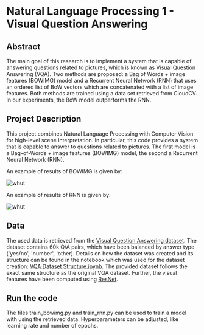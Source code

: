 # Natural Language Processing 1 - Visual Question Answering

## Abstract
The main goal of this research is to implement a system that is capable of answering questions related to pictures, which is known as Visual Question Answering (VQA). Two methods are proposed: a Bag of Words + image features (BOWIMG) model and a Recurrent Neural Network (RNN) that uses an ordered list of BoW vectors which are concatenated with a list of image features. Both methods are trained using a data set retrieved from CloudCV. In our experiments, the BoW model outperforms the RNN.

## Project Description
This project combines Natural Language Processing with Computer Vision for high-level scene interpretation. In particular, this code provides a system that is capable to answer to questions related to pictures. The first model is a Bag-of-Words + image features (BOWIMG) model, the second a Recurrent Neural Network (RNN).

An example of results of BOWIMG is given by: 

![whut](https://i.imgur.com/XXlkUCm.png)


An example of results of RNN is given by: 

![whut](https://i.imgur.com/PBEgKpj.png)


## Data
The used data is retrieved from the [Visual Question Answering dataset](http://visualqa.org/). The dataset contains 60k Q/A pairs, which have been balanced by answer type ('yes/no', 'number', 'other). Details on how the dataset was created and its structure can be found in the notebook which was used for the dataset creation: [VQA Dataset Structure.ipynb](https://github.com/timbmg/NLP1-2017-VQA/blob/master/VQA%20Dataset%20Structure.ipynb). The provided dataset follows the exact same structure as the original VQA dataset. Further, the visual features have been computed using [ResNet](https://arxiv.org/pdf/1512.03385.pdf).

## Run the code
The files train_bowimg.py and train_rnn.py can be used to train a model with using the retrieved data. Hyperparameters can be adjusted, like learning rate and number of epochs.
